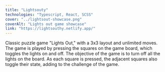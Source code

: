 ```yaml
---
title: "Lightsouty"
technologies: "Typescript, React, SCSS"
cover: "../lightsout-showcase.png"
coverAlt: "Lights out game showcase"
link: "https://lightsouthy.netlify.app/"
---
```



Classic puzzle game "Lights Out," with a 3x3 layout and unlimited moves. The game is played by pressing the squares on the game board, which toggles the lights on and off. The objective of the game is to turn off all the lights on the board. As each square is pressed, the adjacent squares also toggle their state, adding to the challenge of the game.
